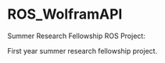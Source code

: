 # ROS_WolframAPI
Summer Research Fellowship ROS Project:

First year summer research fellowship project.
